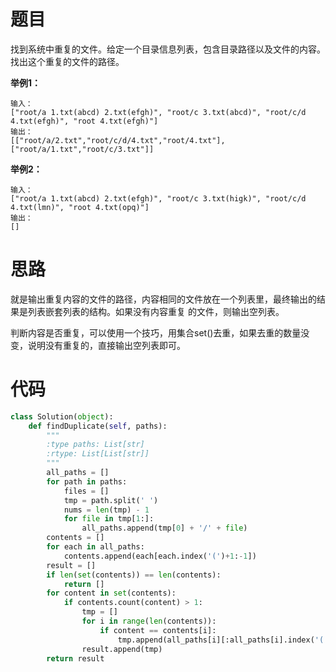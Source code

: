 # 题目

找到系统中重复的文件。给定一个目录信息列表，包含目录路径以及文件的内容。找出这个重复的文件的路径。

**举例1：**

``` 
输入：
["root/a 1.txt(abcd) 2.txt(efgh)", "root/c 3.txt(abcd)", "root/c/d 4.txt(efgh)", "root 4.txt(efgh)"]
输出：
[["root/a/2.txt","root/c/d/4.txt","root/4.txt"],["root/a/1.txt","root/c/3.txt"]]
```

**举例2：**

``` 
输入：
["root/a 1.txt(abcd) 2.txt(efgh)", "root/c 3.txt(higk)", "root/c/d 4.txt(lmn)", "root 4.txt(opq)"]
输出：
[]
```

# 思路

就是输出重复内容的文件的路径，内容相同的文件放在一个列表里，最终输出的结果是列表嵌套列表的结构。如果没有内容重复 的文件，则输出空列表。

判断内容是否重复，可以使用一个技巧，用集合set()去重，如果去重的数量没变，说明没有重复的，直接输出空列表即可。

# 代码

``` python
class Solution(object):
    def findDuplicate(self, paths):
        """
        :type paths: List[str]
        :rtype: List[List[str]]
        """
        all_paths = []
        for path in paths:
            files = []
            tmp = path.split(' ')
            nums = len(tmp) - 1
            for file in tmp[1:]:
                all_paths.append(tmp[0] + '/' + file)
        contents = []
        for each in all_paths:
            contents.append(each[each.index('(')+1:-1])
        result = []
        if len(set(contents)) == len(contents):
            return []
        for content in set(contents):
            if contents.count(content) > 1:
                tmp = []
                for i in range(len(contents)):
                    if content == contents[i]:
                        tmp.append(all_paths[i][:all_paths[i].index('(')])
                result.append(tmp)
        return result 
```
